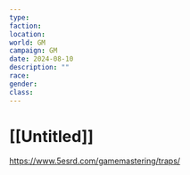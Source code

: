 ```yaml
---
type: 
faction: 
location: 
world: GM
campaign: GM
date: 2024-08-10
description: ""
race: 
gender: 
class: 
---
```

# [[Untitled]]

https://www.5esrd.com/gamemastering/traps/